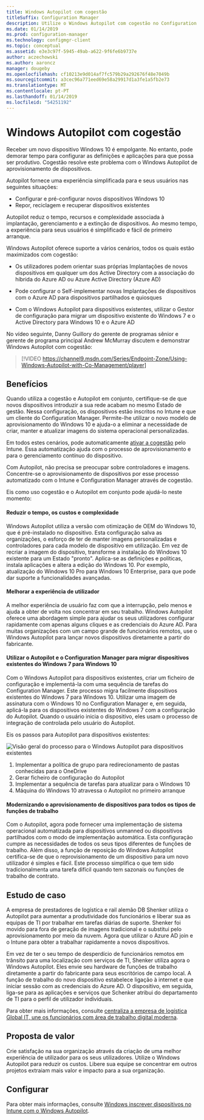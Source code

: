 ```yaml
---
title: Windows Autopilot com cogestão
titleSuffix: Configuration Manager
description: Utilize o Windows Autopilot com cogestão no Configuration Manager para simplificar o conjunto de cópia de segurança de novos dispositivos Windows 10.
ms.date: 01/14/2019
ms.prod: configuration-manager
ms.technology: configmgr-client
ms.topic: conceptual
ms.assetid: e3e3c97f-5945-49ab-a622-9f6fe6b9737e
author: aczechowski
ms.author: aaroncz
manager: dougeby
ms.openlocfilehash: cf10213e9d014af7fc579b29a292676f48e7049b
ms.sourcegitcommit: a3cec96a771eed69e58a29917d1a3fe1a5fb2e73
ms.translationtype: MT
ms.contentlocale: pt-PT
ms.lasthandoff: 01/14/2019
ms.locfileid: "54251192"
---
```

# <a name="windows-autopilot-with-co-management"></a>Windows Autopilot com cogestão

Receber um novo dispositivo Windows 10 é empolgante. No entanto, pode demorar tempo para configurar as definições e aplicações para que possa ser produtivo. Cogestão resolve este problema com o Windows Autopilot de aprovisionamento de dispositivos.

Autopilot fornece uma experiência simplificada para e seus usuários nas seguintes situações:
- Configurar e pré-configurar novos dispositivos Windows 10  
- Repor, reciclagem e recuperar dispositivos existentes  

Autopilot reduz o tempo, recursos e complexidade associada à implantação, gerenciamento e a extinção de dispositivos. Ao mesmo tempo, a experiência para seus usuários é simplificado e fácil de primeiro arranque.

Windows Autopilot oferece suporte a vários cenários, todos os quais estão maximizados com cogestão:

- Os utilizadores podem orientar suas próprias Implantações de novos dispositivos em qualquer um dos Active Directory com a associação do híbrida do Azure AD ou Azure Active Directory (Azure AD)  

- Pode configurar o Self-implementar novas Implantações de dispositivos com o Azure AD para dispositivos partilhados e quiosques  

- Com o Windows Autopilot para dispositivos existentes, utilizar o Gestor de configuração para migrar um dispositivo existente do Windows 7 e o Active Directory para Windows 10 e o Azure AD  

No vídeo seguinte, Danny Guillory do gerente de programas sênior e gerente de programa principal Andrew McMurray discutem e demonstrar Windows Autopilot com cogestão:

> [!VIDEO https://channel9.msdn.com/Series/Endpoint-Zone/Using-Windows-Autopilot-with-Co-Management/player]



## <a name="benefits"></a>Benefícios

Quando utiliza a cogestão e Autopilot em conjunto, certifique-se de que novos dispositivos introduzir a sua rede acabam no mesmo Estado de gestão. Nessa configuração, os dispositivos estão inscritos no Intune e que um cliente do Configuration Manager.  Permite-lhe utilizar o novo modelo de aprovisionamento do Windows 10 e ajuda-o a eliminar a necessidade de criar, manter e atualizar imagens do sistema operacional personalizadas. 

Em todos estes cenários, pode automaticamente [ativar a cogestão](/sccm/comanage/how-to-prepare-win10) pelo Intune. Essa automatização ajuda com o processo de aprovisionamento e para o gerenciamento contínuo do dispositivo.

Com Autopilot, não precisa se preocupar sobre controladores e imagens. Concentre-se o aprovisionamento de dispositivos por esse processo automatizado com o Intune e Configuration Manager através de cogestão.


Eis como uso cogestão e o Autopilot em conjunto pode ajudá-lo neste momento:

#### <a name="reduce-time-costs-and-complexity"></a>Reduzir o tempo, os custos e complexidade
Windows Autopilot utiliza a versão com otimização de OEM do Windows 10, que é pré-instalado no dispositivo. Esta configuração salva as organizações, o esforço de ter de manter imagens personalizadas e controladores para cada modelo de dispositivo em utilização. Em vez de recriar a imagem do dispositivo, transforme a instalação do Windows 10 existente para um Estado "pronto". Aplica-se as definições e políticas, instala aplicações e altera a edição do Windows 10. Por exemplo, atualização do Windows 10 Pro para Windows 10 Enterprise, para que pode dar suporte a funcionalidades avançadas.

#### <a name="improve-the-user-experience"></a>Melhorar a experiência de utilizador
A melhor experiência de usuário faz com que a interrupção, pelo menos e ajuda a obter de volta nos concentrar em seu trabalho. Windows Autopilot oferece uma abordagem simple para ajudar os seus utilizadores configurar rapidamente com apenas alguns cliques e as credenciais do Azure AD. Para muitas organizações com um campo grande de funcionários remotos, use o Windows Autopilot para lançar novos dispositivos diretamente a partir do fabricante.

#### <a name="use-autopilot-and-configuration-manager-to-migrate-existing-windows-7-devices-to-windows-10"></a>Utilizar o Autopilot e o Configuration Manager para migrar dispositivos existentes do Windows 7 para Windows 10
Com o Windows Autopilot para dispositivos existentes, criar um ficheiro de configuração e implementá-la com uma sequência de tarefas do Configuration Manager. Este processo migra facilmente dispositivos existentes do Windows 7 para Windows 10. Utilizar uma imagem de assinatura com o Windows 10 no Configuration Manager e, em seguida, aplicá-la para os dispositivos existentes do Windows 7 com a configuração do Autopilot. Quando o usuário inicia o dispositivo, eles usam o processo de integração de controlada pelo usuário do Autopilot.

Eis os passos para Autopilot para dispositivos existentes:

![Visão geral do processo para o Windows Autopilot para dispositivos existentes](media/autopilot-for-existing-devices.png)

1. Implementar a política de grupo para redirecionamento de pastas conhecidas para o OneDrive
2. Gerar ficheiro de configuração do Autopilot
3. Implementar a sequência de tarefas para atualizar para o Windows 10
4. Máquina do Windows 10 atravessa o Autopilot no primeiro arranque

#### <a name="modernizing-device-provisioning-for-all-types-of-workers"></a>Modernizando o aprovisionamento de dispositivos para todos os tipos de funções de trabalho
Com o Autopilot, agora pode fornecer uma implementação de sistema operacional automatizada para dispositivos unmanned ou dispositivos partilhados com o modo de implementação automática. Esta configuração cumpre as necessidades de todos os seus tipos diferentes de funções de trabalho. Além disso, a função de reposição do Windows Autopilot certifica-se de que o reprovisionamento de um dispositivo para um novo utilizador é simples e fácil. Este processo simplifica o que tem sido tradicionalmenta uma tarefa difícil quando tem sazonais ou funções de trabalho de contrato. 



## <a name="case-study"></a>Estudo de caso

A empresa de prestadores de logística e rail alemão DB Shenker utiliza o Autopilot para aumentar a produtividade dos funcionários e liberar sua as equipas de TI por trabalhar em tarefas diárias de suporte. Shenker foi movido para fora de geração de imagens tradicional e o substitui pelo aprovisionamento por meio da nuvem. Agora que utilizar o Azure AD join e o Intune para obter a trabalhar rapidamente a novos dispositivos. 

Em vez de ter o seu tempo de desperdício de funcionários remotos em trânsito para uma localização com serviços de TI, Shenker utiliza agora o Windows Autopilot. Eles envie seu hardware de funções de trabalho diretamente a partir do fabricante para seus escritórios de campo local. A função de trabalho do novo dispositivo estabelece ligação à internet e que iniciar sessão com as credenciais do Azure AD. O dispositivo, em seguida, liga-se para as aplicações e serviços que Schenker atribui do departamento de TI para o perfil de utilizador individuais.

Para obter mais informações, consulte [centraliza a empresa de logística Global IT, une os funcionários com área de trabalho digital moderna](https://customers.microsoft.com/story/db-schenker-travel-transportation-windows-10).



## <a name="value-proposition"></a>Proposta de valor

Crie satisfação na sua organização através da criação de uma melhor experiência de utilizador para os seus utilizadores. Utilize o Windows Autopilot para reduzir os custos. Libere sua equipe se concentrar em outros projetos extraiam mais valor e impacto para a sua organização.



## <a name="configure"></a>Configurar

Para obter mais informações, consulte [Windows inscrever dispositivos no Intune com o Windows Autopilot](https://docs.microsoft.com/intune/enrollment-autopilot).

